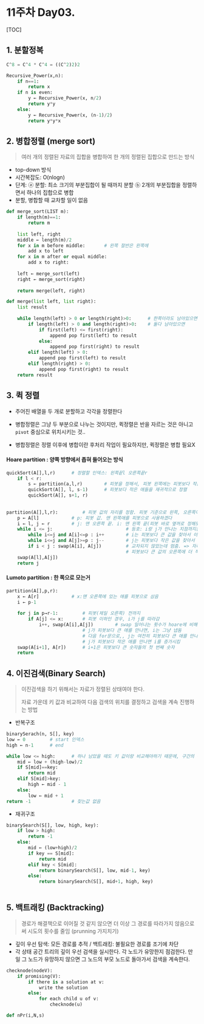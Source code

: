 # 11주차 Day03.

[TOC]

## 1. 분할정복

```PYTHON
C^8 = C^4 * C^4 = ((C^2)2)2

Recursive_Power(x,n):
    if n==1:
        return x
    if n is even:
        y ← Recursive_Power(x, n/2)
        return y*y
    else:
        y ← Recursive_Power(x, (n-1)/2)
        return y*y*x
```



## 2. 병합정렬 (merge sort)

> 여러 개의 정렬된 자료의 집합을 병합하여 한 개의 정렬된 집합으로 만드는 방식

- top-down 방식
- 시간복잡도: O(nlogn)
- 단계: ⓐ 분할: 최소 크기의 부분집합이 될 때까지 분할 ⓑ 2개의 부분집합을 정렬하면서 하나의 집합으로 병합
- 분할, 병합할 때 교차할 일이 없음



```python
def merge_sort(LIST m):
    if length(m)==1:
        return m
    
    list left, right
    middle ← length(m)/2
    for x in m before middle:		# 왼쪽 절반은 왼쪽에
        add x to left
    for x in m after or equal middle:
        add x to right:
         
    left ← merge_sort(left)
    right ← merge_sort(right)
    
    return merge(left, right)

def merge(list left, list right):
    list result
    
    while length(left) > 0 or length(right)>0: 		# 한쪽이라도 남아있으면
        if length(left) > 0 and length(right)>0:	# 둘다 남아있으면
            if first(left) <= first(right):
                append pop first(left) to result
            else:
                append pop first(right) to result
        elif length(left) > 0:
            append pop first(left) to result
        elif length(right) > 0:
            append pop first(right) to result
    return result
```





## 3. 퀵 정렬

- 주어진 배열을 두 개로 분할하고 각각을 정렬한다

- 병합정렬은 그냥 두 부분으로 나누는 것이지만, 퀵정렬은 반을 자르는 것은 아니고 `pivot` 중심으로 위치시키는 것..

- 병합정렬은 정렬 이후에 병합이란 후처리 작업이 필요하지만, 퀵정렬은 병합 필요X

  

#### Hoare partition : 양쪽 방향에서 좁혀 들어오는 방식

```python
quickSort(A[],l,r)		# 정렬할 인덱스: 왼쪽끝l 오른쪽끝r
	if l < r:
        s ← partition(a,l,r)		# 피봇을 정해서, 피봇 왼쪽에는 피봇보다 작은 애들...피봇의 고정된 위치를 찾음.
        quickSort(A[], l, s-1)		# 피봇보다 작은 애들을 재귀적으로 정렬
        quickSort(A[], s+1, r)
        
        
partition(A[],l,r):			# 피봇 값의 자리를 정함. 피봇 기준으로 왼쪽, 오른쪽이 정렬되어있다는 보장은 없지만...
    p ← A[l]			# p: 피봇 값. 맨 왼쪽애를 피봇으로 사용하겠다
    i ← l, j ← r		# j: 맨 오른쪽 끝. i: 맨 왼쪽 끝(피봇 바로 옆꺼로 정해도 ㅇㅋ)
    while i <= j:							# 등호: i랑 j가 만나는 지점까지는 허용한다는 의미
        while i<=j and A[i]<=p : i++		# i는 피봇보다 큰 값을 찾아서 이동. 큰 값 찾으면 멈춤
        while i<=j and A[j]>=p : j--		# j는 피봇보다 작은 값을 찾아서 왼쪽으로 이동
        if i < j : swap(A[i], A[j])    		# 교차되지 않았는데 멈춤. => 자리 교환
            								# 피봇보다 큰 값의 오른쪽에 더 작은 값이 나타난 경우, 두 개 자리를 바꿈
    swap(A[l],A[j])
    return j						            
```



#### Lumoto partition : 한 쪽으로 모는거

```python
partition(A[],p,r):
    x ← A[r]			# x:맨 오른쪽에 있는 애를 피봇으로 삼음
    i ← p-1				
    
    for j in p→r-1:			# 피봇(제일 오른쪽) 전까지 
    	if A[j] <= x:		# 피봇 이하인 경우, i가 j를 따라감
            i++, swap(A[i],A[j])		# swap 일어나는 횟수가 hoare에 비해서 3배정도 더 많이 일어남
            				# j가 피봇보다 큰 애를 만나면, i는 그냥 냅둠
                			# 다음 for문으로,, j는 여전히 피봇보다 큰 애를 만나면 i는 그냥 둠
                    		# j가 피봇보다 작은 애를 만나면 i를 증가시킴
    swap(A[i+1], A[r])		# i+1은 피봇보다 큰 숫자들의 첫 번째 숫자
    return
```





## 4. 이진검색(Binary Search)

> 이진검색을 하기 위해서는 자료가 정렬된 상태여야 한다.
>
> 자료 가운데 키 값과 비교하여 다음 검색의 위치를 결정하고 검색을 계속 진행하는 방법



- 반복구조

```python
binarySerach(n, S[], key)
low ← 0			# start 인덱스
high ← n-1		# end

while low <= high:		# 하나 남았을 때도 키 값이랑 비교해야하기 때문에, 구간의 왼쪽과 오른쪽이 같을 때에도 작업진행
    mid ← low + (high-low)/2	
    if S[mid]==key:
        return mid
    elif S[mid]>key:
        high ← mid - 1
    else:
        low ← mid + 1
return -1				# 찾는값 없음
```



- 재귀구조

```python
binarySearch(S[], low, high, key):
    if low > high:
        return -1
    else:
        mid ← (low+high)/2
        if key == S[mid]:
            return mid
        elif key < S[mid]:
            return binarySearch(S[], low, mid-1, key)
        else:
            return binarySearch(S[], mid+1, high, key)
    
```





## 5. 백트래킹 (Backtracking)

> 경로가 해결책으로 이어질 것 같지 않으면 더 이상 그 경로를 따라가지 않음으로써 시도의 횟수를 줄임 (prunning 가지치기)

- 깊이 우선 탐색: 모든 경로를 추적	/	백트래킹: 불필요한 경로를 조기에 차단
- 각 상태 공간 트리의 깊이 우선 검색을 실시한다. 각 노드가 유망한지 점검한다. 만일 그 노드가 유망하지 않으면 그 노드의 부모 노드로 돌아가서 검색을 계속한다.

```python
checknode(nodeV):
    if promising(V):
        if there is a solution at v:
            write the solution
        else:
            for each child u of v:
                checknode(u)
```



```python
def nPr(i,N,s)
```















